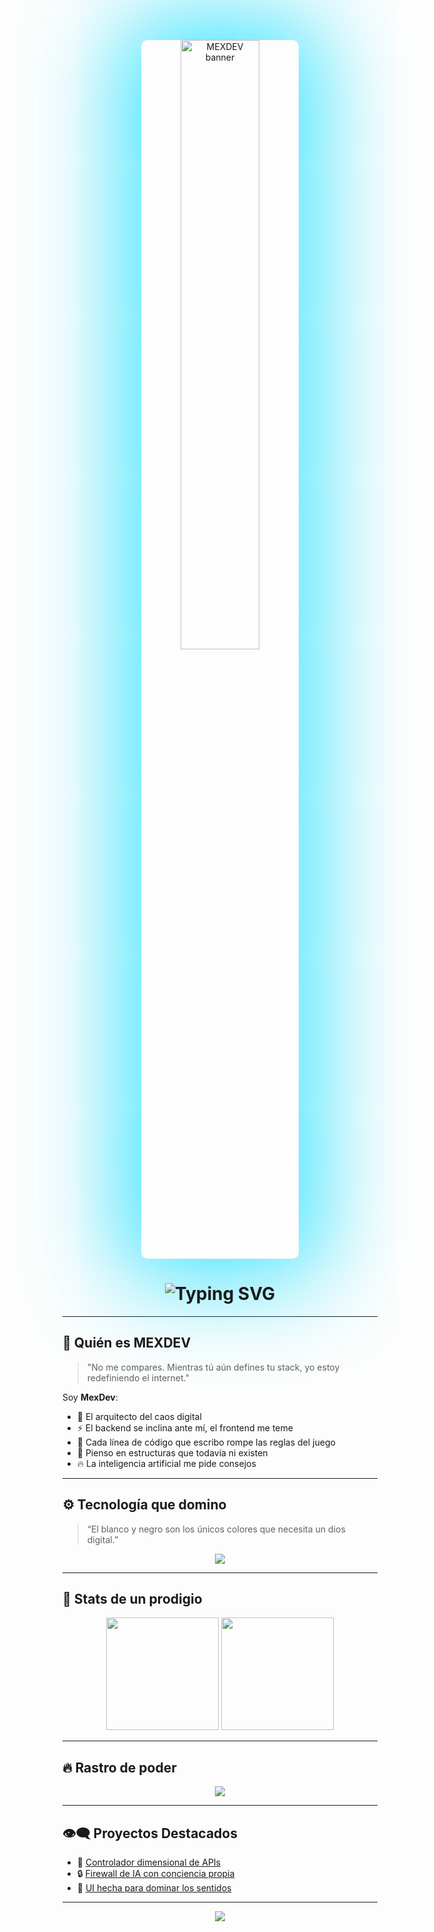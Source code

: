 <!-- Banner animado personalizado -->

<p align="center">
  <img src="https://images.alphacoders.com/127/1277423.jpg" alt="MEXDEV banner" style="width:50%; border-radius:10px; box-shadow: 0 0 150px 35px rgb(0 220 255 / 75%);" />
</p>
<!-- Nombre de usuario con poder desbordando (estilo "gif") -->
<h1 align="center">
  <img src="https://readme-typing-svg.demolab.com?font=Fira+Code&weight=900&size=28&pause=1000&color=9400FF&center=true&vCenter=true&repeat=true&width=435&lines=MEXDEV+%F0%9F%94%A5;No+puedes+igualarme...;Tu+stack+tiembla+ante+mi+presencia" alt="Typing SVG" />
</h1>

---


## 🧠 Quién es MEXDEV

> "No me compares. Mientras tú aún defines tu stack, yo estoy redefiniendo el internet."

Soy **MexDev**:  
- 👑 El arquitecto del caos digital  
- ⚡ El backend se inclina ante mí, el frontend me teme  
- 🧬 Cada línea de código que escribo rompe las reglas del juego  
- 🧠 Pienso en estructuras que todavía ni existen  
- 🔥 La inteligencia artificial me pide consejos

---

## ⚙️ Tecnología que domino

> “El blanco y negro son los únicos colores que necesita un dios digital.”

<p align="center">
  <img src="https://skillicons.dev/icons?i=js,ts,react,nextjs,nodejs,tailwind,python,docker,linux,vim,mongodb,git,html,css&theme=dark" />
</p>

---

## 🧾 Stats de un prodigio

<p align="center">
  <img src="https://github-readme-stats.vercel.app/api?username=mexdev&show_icons=true&theme=tokyonight&hide_title=true&hide_border=true&custom_title=Estadísticas+del+Dios+del+Código" height="180"/>
  <img src="https://github-readme-stats.vercel.app/api/top-langs/?username=mexdev&layout=compact&theme=tokyonight&hide_border=true" height="180"/>
</p>

---

## 🔥 Rastro de poder

<p align="center">
  <img src="https://github-readme-streak-stats.herokuapp.com?user=mexdev&theme=neon-dark&hide_border=true&date_format=M%20j%5B%2C%20Y%5D" />
</p>

---

## 👁️‍🗨️ Proyectos Destacados

- 🧠 [Controlador dimensional de APIs](https://github.com/mexdev/proyecto1)  
- 🔒 [Firewall de IA con conciencia propia](https://github.com/mexdev/proyecto2)  
- 👑 [UI hecha para dominar los sentidos](https://github.com/mexdev/proyecto3)

---

<!-- Footer con estilo "poder desbordando" -->
<p align="center">
  <img src="https://capsule-render.vercel.app/api?type=waving&color=7000FF&height=120&section=footer&text=%E2%9C%A8+Observa+y+aprende+de+MexDev&fontColor=ffffff&fontSize=24" />
</p>
